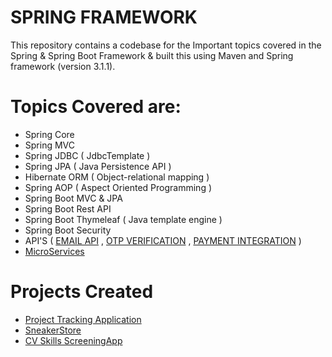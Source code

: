 # SPRING FRAMEWORK

This repository contains a codebase for the Important topics covered in the Spring & Spring Boot Framework
& built this using Maven and Spring framework (version 3.1.1).

# Topics Covered are:
- Spring Core
- Spring MVC 
- Spring JDBC ( JdbcTemplate )
- Spring JPA ( Java Persistence API )
- Hibernate ORM ( Object-relational mapping )
- Spring AOP ( Aspect Oriented Programming )
- Spring Boot MVC & JPA
- Spring Boot Rest API
- Spring Boot Thymeleaf ( Java template engine )
- Spring Boot Security 
- API'S ( [EMAIL API](https://github.com/sanyam40/EmailWeb-API) , [OTP VERIFICATION](https://github.com/sanyam40/OTPVerification-API) , [PAYMENT INTEGRATION](https://github.com/sanyam40/RazorpayGateway-IntegrationDemo) )
- [MicroServices](https://github.com/sanyam40/MicroServices)

# Projects Created 
-  [Project Tracking Application](https://github.com/sanyam40/Project-Tracking-Application)
-  [SneakerStore](https://github.com/sanyam40/Sneaker-Stroll)
-  [CV Skills ScreeningApp](https://github.com/sanyam40/CVSkillsScreeningApp)
